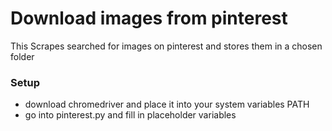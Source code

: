 # Download images from pinterest
This Scrapes searched for images on pinterest and stores them in a chosen folder

### Setup
* download chromedriver and place it into your system variables PATH
* go into pinterest.py and fill in placeholder variables

